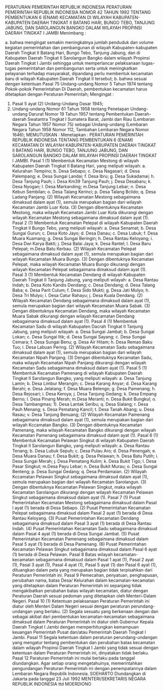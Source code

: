  PERATURAN PEMERINTAH REPUBLIK INDONESIA PERATURAN PEMERINTAH REPUBLIK INDONESIA NOMOR 42 TAHUN 1992 TENTANG PEMBENTUKAN 6 (ENAM) KECAMATAN DI WILAYAH KABUPATEN-KABUPATEN DAERAH TINGKAT II BATANG HARI, BUNGO TEBO, TANJUNG JABUNG, DAN SAROLANGUN BANGKO DALAM WILAYAH PROPINSI DAERAH TINGKAT I JAMBI
Menimbang :

a. bahwa mengingat semakin meningkatnya jumlah penduduk dan volume kegiatan pemerintahan dan pembangunan di wilayah Kabupaten-kabupaten Daerah Tingkat II Batang Hari, Bungo Tebo, Tanjung Jabung, dan di Kabupaten Daerah Tingkat II Sarolangun Bangko dalam wilayah Propinsi Daerah Tingkat I Jambi sehingga untuk memperlancar pelaksanaan tugas-tugas pemerintahan dan pembangunan serta untuk meningkatkan pelayanan terhadap masyarakat, dipandang perlu membentuk kecamatan baru di wilayah Kabupaten Daerah Tingkat II tersebut;
b. bahwa sesuai dengan ketentuan Pasal 75 Undang-undang Nomor 5 Tahun 1974 tentang Pokok-pokok Pemerintahan Di Daerah, pembentukan kecamatan harus ditetapkan dengan Peraturan Pemerintah;
Mengingat :

1. Pasal 5 ayat (2) Undang-Undang Dasar 1945;
2. Undang-undang Nomor 61 Tahun 1958 tentang Penetapan Undang-undang Darurat Nomor 19 Tahun 1957 tentang Pembentukan Daerah-daerah Swatantra Tingkat I Sumatera Barat, Jambi dan Riau (Lembaran Negara Tahun 1957 Nomor 75) sebagai Undang-undang (Lembaran Negara Tahun 1958 Nomor 112, Tambahan Lembaran Negara Nomor 1646);
MEMUTUSKAN :
 Menetapkan : PERATURAN PEMERINTAH REPUBLIK INDONESIA TENTANG PEMBENTUKAN 6 (ENAM) KECAMATAN DI WILAYAH KABUPATEN-KABUPATEN DAERAH TINGKAT II BATANG HARI, BUNGO TEBO, TANJUNG JABUNG, DAN SAROLANGUN BANGKO DALAM WILAYAH PROPINSI DAERAH TINGKAT I JAMBI.
Pasal 1
(1) Membentuk Kecamatan Mestong di wilayah Kabupaten Daerah Tingkat II Batang Hari, yang meliputi wilayah:
a. Kelurahan Tempino;
b. Desa Sebapo;
c. Desa Nagasari;
d. Desa Palempang;
e. Desa Sungai Landai;
f. Desa Ibru;
g. Desa Sukadamai;
h. Desa Tanjung Pauh;
i. Desa Km39 Tanjung Pauh;
j. Desa Desabaru;
k. Desa Nyogan;
l. Desa Markanding;
m.Desa Tanjung Lebar;
n. Desa Kebun Sembilan;
o. Desa Talang Kerinci;
p. Desa Talang Bclido;
q. Desa Ladang Panjang.
(2) Wilayah Kecamatan Mestong sebagaimana dimaksud dalam ayat (1), semula merupakan bagian dari wilayah Kecamatan Jambi Luar Kota.
(3) Dengan dibentuknya Kecamatan Mestong, maka wilayah Kecamatan Jambi Luar Kota dikurangi dengan wilayah Kecamatan Mestong sebagaimana dimaksud dalam ayat (1).
Pasal 2
(1) Membentuk Kecamatan Pelepat di wilayah Kabupaten Daerah Tingkat II Bungo Tebo, yang meliputi wilayah:
a. Desa Senamat;
b. Desa Sungai Gurun;
c. Desa Koto Jayo;
d. Desa Danau;
c. Desa Lubuk;
f. Desa Muara Kuamang;
g. Desa Sungai Beringin;
h. Desa Rantau Keloyang;
i. Desa Dwi Karya Bakti;
j. Desa Balai Jaya;
k. Desa Rantel;
l. Desa Baru Pelepat;
m.Desa Batu Kerbau.
(2) Wilayah Kecamatan Pelepat sebagaimana dimaksud dalam ayat (1), semula merupakan bagian dari wilayah Kecamatan Muara Bungo.
(3) Dengan dibentuknya Kecamatan Pelepat, maka wilayah Kecamatan Muara Bungo dikurangi dengan wilayah Kecamatan Pelepat sebagaimana dimaksud dalam ayat (1).
Pasal 3
(1) Membentuk Kecamatan Dendang di wilayah Kabupaten Daerah Tingkat II Tanjung Jabung, yang meliputi wilayah:
a. Desa Rantau Indah;
b. Desa Koto Kandis Dendang;
c. Desa Dendang;
d. Desa Talang Baba;
e. Desa Parit Culum;
f. Desa Sido Mukti;
g. Desa Jati Mulyo;
h. Desa Tri Mulyo;
i. Desa Catur Rahayu;
j. Desa Kuala Dendang.
(2) Wilayah Kecamatan Dendang sebagaimana dimaksud dalam ayat (1), semula merupakan bagian dari wilayah Kecamatan Muara Sabak.
(3) Dengan dibentuknya Kecamatan Dendang, maka wilayah Kecamatan Muara Sabak dikurangi dengan wilayah Kecamatan Dendang sebagaimana dimaksud dalam ayat (1).
Pasal 4
(1) Membentuk Kecamatan Sadu di wilayah Kabupaten Dacrah Tingkat II Tanjung Jabung, yang meliputi wilayah:
a. Desa Sungai Jambat;
b. Desa Sungai Lokan;
c. Desa Sungai Itik;
d. Desa Sungai Sayang;
c. Desa Sungai Cemara;
f. Desa Sungai Benu;
g. Desa Air Hitam;
h. Desa Remao Baku Tuo;
i. Desa Labuan Pering.
(2) Wilayah Kecamatan Sadu sebagaimana dimaksud dalam ayat (1), semula merupakan bagian dari wilayah Kecamatan Nipah Panjang.
(3) Dengan dibentuknya Kecamatan Sadu, maka wilayah Kecamatan Nipah Panjang dikurangi dengan wilayah Kecamatan Sadu sebagaimana dimaksud dalam ayat (1).
Pasal 5
(1) Membentuk Kecamatan Pamenang di wilayah Kabupaten Daerah Tingkat II Sarolangun Bangko, yang meliputi wilayah:
a. Desa Tanjung Lamin;
b. Desa Limbur Merangin;
c. Desa Karang Anyar;
d. Desa Karang Berahi;
e. Desa Jelatang;
f. Desa Muara Belengo;
g. Desa Pamenang;
h. Desa Rejosari;
i. Desa Keroya;
j. Desa Tanjung Gedang;
k. Desa Empang Berno;
l. Desa Pinang Merah;
m.Desa Meranti;
n. Desa Bukit Bungkul;
o. Desa Tambangmas;
1). Desa Lantak Seribu;
q. Desa Sialang;
r. Desa Pauh Menang;
s. Desa Pematang Kancil;
t. Desa Tanah Abang;
u. Desa Rasau;
v. Desa Tanjung Benuang;
(2) Wilayah Kecamatan Pamenang sebagaimana dimaksud dalam ayat (1), semula merupakan bagian dari wilayah Kccamatan Bangko.
(3) Dengan dibentuknya Kecamatan Pamenang, maka wilayah Kecamatan Bangko dikurangi dengan wilayah Kecamatan Pamenang sebagaimana dimaksud dalam ayat (1).
Pasal 6
(1) Membentuk Kecamatan Pelawan Singkut di wilayah Kabupaten Daerah Tingkat II Sarolangun Bangko, yang meliputi wilayah:
a. Desa Rantau Tenang;
b. Desa Lubuk Sepuh;
c. Desa Pulau Aro;
d. Desa Penengah;
e. Desa Muara Danau;
f. Desa Bukit;
g. Desa Pelawan;
h. Desa Batu Putih;
i. Desa Sungai Merah;
j. Desa Pematang Kulim;
k. Desa Bukit Tigo;
l. Desa Pasar Singkut;
m.Desa Payu Lebar;
n. Desa Bukit Murau;
o. Desa Sungai Benteng;
p. Desa Sungai Gedang;
q. Desa Perdamaian.
(2) Wilayah Kccamatan Pelawan Singkut sebagaimana dimaksud dalam ayat (1), semula merupakan bagian dari wilayah Kecamatan Sarolangun.
(3) Dengan dibentuknya Kecamatan Pelawan Singkut, maka wilayah Kecamatan Sarolangun dikurangi dengan wilayah Kecamatan Pelawan Singkut sebagaimana dimaksud dalam ayat (1).
Pasal 7
(1) Pusat Pemerintahan Kecamatan Mestong sebagaimana dimaksud dalam Pasal I ayat (1) berada di Desa Sebapo.
(2) Pusat Pemerintahan Kecamatan Pelepat sebagaimana dimaksud dalam Pasal 2 ayat (1) berada di Desa Rantau Keloyang.
(3) Pusat Pemerintahan Kecamatan Dendang sebagaimana dimaksud dalam Pasal 3 ayat (1) berada di Desa Rantau Indah.
(4) Pusat Pemerintahan Kecamatan Sadu sebagaimana dimaksud dalam Pasal 4 ayat (1) berada di Desa Sungai Jambat.
(5) Pusat Pemerintahan Kecamatan Pamenang sebagaimana dimaksud dalam Pasal 5 ayat (1) berada di Desa Pamenang.
(6) Pusat Pemerintahan Kecamatan Pelawan Singkut sebagaimana dimaksud dalam Pasal 6 ayat (1) berada di Desa Pelawan.
Pasal 8
Batas wilayah kecamatan-kecamatan sebagaimana dimaksud dalam Pasal 1 ayat (1), Pasal 2 ayat (1), Pasal 3 ayat (1), Pasal 4 ayat (1), Pasal 5 ayat (1) dan Pasal 6 ayat (1), dituangkan dalam peta yang merupakan bagian tidak terpisahkan dari Peraturan Pemerintah ini.
Pasal 9
Pemecahan, penyatuan, penghapusan, perubahan nama, batas Desa/ Kelurahan dalam kecamatan-kecamatan yang ditetapkan dalam Peraturan Pemerintah ini sepanjang tidak mengakibatkan perubahan batas wilayah kecamatan, diatur dengan Peraturan Daerah sesuai pedoman yang ditetapkan oleh Menteri-Dalam Negeri.
Pasal 10
(1) Ketentuan pelaksanaan Peraturan Pemerintah ini diatur oleh Menteri Dalam Negeri sesuai dengan peraturan perundang-undangan yang berlaku.
(2) Segala sesuatu yang berkenaan dengan dan sebagai akibat dari pembentukan kecamatan-kecamatan sebagaimana dimaksud dalam Peraturan Pemerintah ini diatur oleh Gubernur Kepala Daerah Tingkat I Jambi dengan memperhitungkan kemampuan keuangan Pemerintah Pusat dan/atau Pemerintah Daerah Tingkat I Jambi.
Pasal 11
Segala ketentuan dalam peraturan perundang-undangan yang mengatur tentang pembentukan dan perubahan batas kecamatan dalam wilayah Propinsi Daerah Tingkat I Jambi yang tidak sesuai dengan ketentuan dalam Peraturan Pemerintah ini, dinyatakan tidak berlaku.
Pasal 12
Paraturan Pemerintah ini mulai berlaku pada tanggal diundangkan.
Agar setiap orang mengetahuinya, memerintahkan pengundangan Peraturan Pemerintah ini dengan penempatannya dalam Lembaran Negara Republik Indonesia. SOEHARTO Diundangkan di Jakarta pada tanggal 23 Juli 1992 MENTERI/SEKRETARIS NEGARA REPUBLIK INDONESIA ttd MOERDIONO